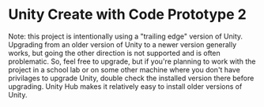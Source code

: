 # Unity Create with Code Prototype 2

Note: this project is intentionally using a "trailing edge" version of Unity. Upgrading from an older version of Unity to a newer version generally works, but going the other direction is not supported and is often problematic. So, feel free to upgrade, but if you're planning to work with the project in a school lab or on some other machine where you don't have privilages to upgrade Unity, double check the installed version there before upgrading. Unity Hub makes it relatively easy to install older versions of Unity.
